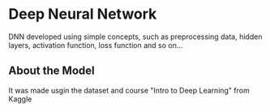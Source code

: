 # Deep Neural Network

DNN developed using simple concepts, such as preprocessing data, hidden layers, activation function, loss function and so on...

## About the Model

It was made usgin the dataset and course "Intro to Deep Learning" from Kaggle

